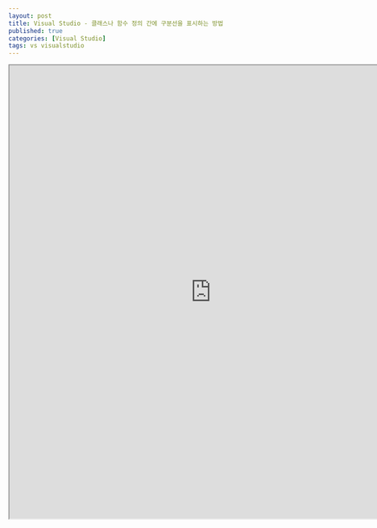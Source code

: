 ```yaml
---
layout: post
title: Visual Studio - 클래스나 함수 정의 간에 구분선을 표시하는 방법
published: true
categories: [Visual Studio]
tags: vs visualstudio
---
```

<iframe width="800" height="900" src="https://docs.google.com/document/d/e/2PACX-1vRUh-EqlE6e8GxFWnow-CH1EIo2AiFQYC0xuRkigVdktplFGEf2_MHuPjOuvAWQEcNyk7IQPe-prvaa/pub?embedded=true"></iframe>  
  

